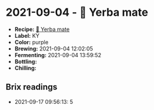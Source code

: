 # 2021-09-04 - 🌱 Yerba mate

* **Recipe:** [🌱 Yerba mate](../../recipes/mate.md)
* **Label:** KY
* **Color:** purple
* **Brewing:** 2021-09-04 12:02:05
* **Fermenting:** 2021-09-04 13:59:52
* **Bottling:**
* **Chilling:**

## Brix readings

* 2021-09-17 09:56:13: 5
